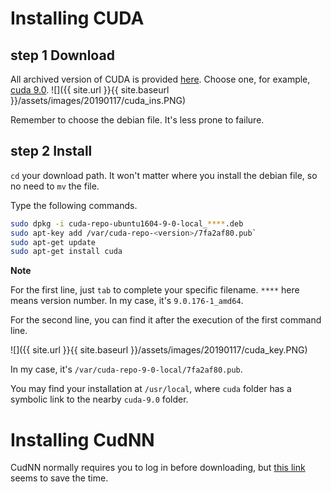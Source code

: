 # Installing CUDA
## step 1 Download
All archived version of CUDA is provided [here](https://developer.nvidia.com/cuda-toolkit-archive). Choose one, for example, [cuda 9.0](https://developer.nvidia.com/cuda-90-download-archive).
![]({{ site.url }}{{ site.baseurl }}/assets/images/20190117/cuda_ins.PNG)

Remember to choose the debian file. It's less prone to failure.
## step 2 Install
`cd` your download path. It won't matter where you install the debian file, so no need to `mv` the file.

Type the following commands.
```bash
sudo dpkg -i cuda-repo-ubuntu1604-9-0-local_****.deb
sudo apt-key add /var/cuda-repo-<version>/7fa2af80.pub`
sudo apt-get update
sudo apt-get install cuda
```
**Note**

For the first line, just `tab` to complete your specific filename. `****` here means version number. In my case, it's `9.0.176-1_amd64`.

For the second line, you can find it after the execution of the first command line.

![]({{ site.url }}{{ site.baseurl }}/assets/images/20190117/cuda_key.PNG)

In my case, it's `/var/cuda-repo-9-0-local/7fa2af80.pub`.

You may find your installation at `/usr/local`, where `cuda` folder has a symbolic link to the nearby `cuda-9.0` folder.

# Installing CudNN
CudNN normally requires you to log in before downloading, but [this link](https://developer.nvidia.com/rdp/cudnn-archive) seems to save the time.


<!--stackedit_data:
eyJoaXN0b3J5IjpbOTk5MjIwODI3LC00OTgwMTczMDMsLTE1MT
c3NjgwMiwyMDA2MjE3MDc4XX0=
-->